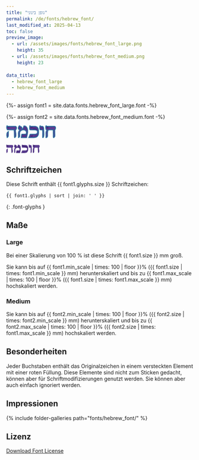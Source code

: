 ```yaml
---
title: "גופן בינוני"
permalink: /de/fonts/hebrew_font/
last_modified_at: 2025-04-13
toc: false
preview_image:
  - url: /assets/images/fonts/hebrew_font_large.png
    height: 35
  - url: /assets/images/fonts/hebrew_font_medium.png
    height: 23

data_title:
  - hebrew_font_large
  - hebrew_font_medium
---
```

{%- assign font1 = site.data.fonts.hebrew_font_large.font -%}

{%- assign font2 = site.data.fonts.hebrew_font_medium.font -%}

<img 
     src="/assets/images/fonts/hebrew_font_large.png"
     alt="hebrew_font_large" height="35">

<img 
     src="/assets/images/fonts/hebrew_font_medium.png"
     alt="hebrew_font_medium" height="23">

## Schriftzeichen

Diese Schrift enthält  {{ font1.glyphs.size }} Schriftzeichen:

```
{{ font1.glyphs | sort | join: ' ' }}
```
{: .font-glyphs }

## Maße

### Large

Bei einer Skalierung von 100 % ist diese Schrift {{ font1.size }} mm groß.

Sie kann bis auf {{ font1.min_scale | times: 100 | floor }}% ({{ font1.size | times: font1.min_scale }} mm) herunterskaliert und 
bis zu {{ font1.max_scale | times: 100 | floor }}% ({{ font1.size | times: font1.max_scale }} mm) hochskaliert  werden.

### Medium

Sie kann bis auf {{ font2.min_scale | times: 100 | floor }}% ({{ font2.size | times: font2.min_scale }} mm) herunterskaliert und 
bis zu {{ font2.max_scale | times: 100 | floor }}% ({{ font2.size | times: font1.max_scale }} mm) hochskaliert  werden.

## Besonderheiten

Jeder Buchstaben enthält das Originalzeichen in einem versteckten Element mit einer roten Füllung. Diese Elemente sind nicht zum Sticken gedacht, können aber für Schriftmodifizierungen genutzt werden. Sie können aber auch einfach ignoriert werden.

## Impressionen

{% include folder-galleries path="fonts/hebrew_font/" %}

## Lizenz

[Download Font License](https://github.com/inkstitch/inkstitch/tree/main/fonts/hebrew_font/LICENSE)
